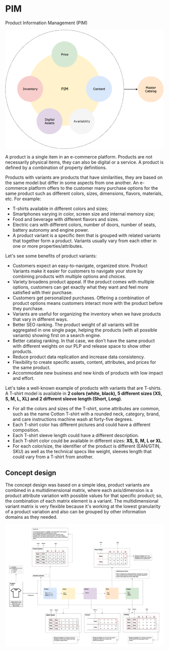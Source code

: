 # PIM

Product Information Management (PIM) 

![PIM design](pim.png)

A product is a single item in an e-commerce platform. Products are not necessarily physical items, they can also be digital or a service. A product is defined by a combination of property definitions.

Products with variants are products that have similarities, they are based on the same model but differ in some aspects from one another. An e-commerce platform offers to the customer many purchase options for the same product such as different colors, sizes, dimensions, flavors, materials, etc. For example:

* T-shirts available in different colors and sizes;
* Smartphones varying in color, screen size and internal memory size;
* Food and beverage with different flavors and sizes.
* Electric cars with different colors, number of doors, number of seats, battery autonomy and engine power.   
* A product variant is a specific item that is grouped with related variants that together form a product. Variants usually vary from each other in one or more properties/attributes. 

Let's see some benefits of product variants:

* Customers expect an easy-to-navigate, organized store. Product Variants make it easier for customers to navigate your store by combining products with multiple options and choices.
* Variety broadens product appeal. If the product comes with multiple options, customers can get exactly what they want and feel more satisfied with their purchase.
* Customers get personalized purchases. Offering a combination of product options means customers interact more with the product before they purchase.
* Variants are useful for organizing the inventory when we have products that vary in different ways.
* Better SEO ranking. The product weight of all variants will be aggregated in one single page, helping the products (with all possible variants) showing first on a search engine. 
* Better catalog ranking. In that case, we don't have the same product with different weights on our PLP and release space to show other products.
* Reduce product data replication and increase data consistency.
* Flexibility to create specific assets, content, attributes, and prices for the same product. 
* Accommodate new business and new kinds of products with low impact and effort.

Let's take a well-known example of products with variants that are T-shirts. A T-shirt model is available in **2 colors (white, black), 5 different sizes (XS, S, M, L, XL) and 2 different sleeve length (Short, Long)**.

* For all the colors and sizes of the T-shirt, some attributes are common, such as the name Cotton T-shirt with a rounded neck, category, brand, and care instructions machine wash at forty-five degrees.
* Each T-shirt color has different pictures and could have a different composition.
* Each T-shirt sleeve length could have a different description.
* Each T-shirt color could be available in different sizes: **XS, S, M, L or XL**.
* For each color/size, the identifier of the product is different (EAN/GTIN, SKU) as well as the technical specs like weight, sleeves length that could vary from a T-shirt from another.

## Concept design

The concept design was based on a simple idea, product variants are combined in a multidimensional matrix, where each axis/dimension is a product attribute variation with possible values for that specific product; so, the combination of each matrix element is a variant. The multidimensional variant matrix is very flexible because it's working at the lowest granularity of a product variation and also can be grouped by other information domains as they needed.

![Concept design](product-variant.png)
